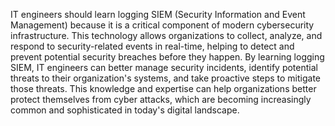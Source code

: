 IT engineers should learn logging SIEM (Security Information and Event Management) because it is a critical component of modern cybersecurity infrastructure. This technology allows organizations to collect, analyze, and respond to security-related events in real-time, helping to detect and prevent potential security breaches before they happen. By learning logging SIEM, IT engineers can better manage security incidents, identify potential threats to their organization's systems, and take proactive steps to mitigate those threats. This knowledge and expertise can help organizations better protect themselves from cyber attacks, which are becoming increasingly common and sophisticated in today's digital landscape.

